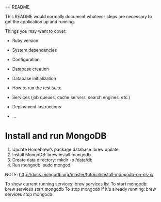 == README

This README would normally document whatever steps are necessary to get the
application up and running.

Things you may want to cover:

* Ruby version

* System dependencies

* Configuration

* Database creation

* Database initialization

* How to run the test suite

* Services (job queues, cache servers, search engines, etc.)

* Deployment instructions

* ...


# Install and run MongoDB

1. Update Homebrew’s package database: brew update
2. Install MongoDB: brew install mongodb
3. Create data directory: mkdir -p /data/db
4. Run mongodb: sudo mongod

NOTE: http://docs.mongodb.org/master/tutorial/install-mongodb-on-os-x/

To show current running services: brew services list
To start mongodb: brew services start mongodb
To stop mongodb if it's already running: brew services stop mongodb